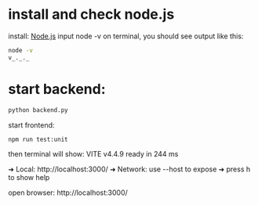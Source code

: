 # install and check node.js

install: [Node.js](https://nodejs.org/en)
input node -v on terminal, you should see output like this:
```sh
node -v
v_._._
```


# start backend:

```sh
python backend.py
```

start frontend:

```sh
npm run test:unit
```

then terminal will show: 
 VITE v4.4.9  ready in 244 ms

  ➜  Local:   http://localhost:3000/
  ➜  Network: use --host to expose
  ➜  press h to show help

open browser: http://localhost:3000/
